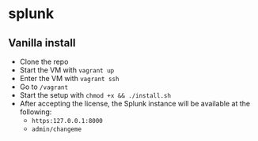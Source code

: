 # splunk

## Vanilla install
- Clone the repo
- Start the VM with `vagrant up`
- Enter the VM with `vagrant ssh`
- Go to `/vagrant`
- Start the setup with `chmod +x && ./install.sh`
- After accepting the license, the Splunk instance will be available at the following:
  - `https:127.0.0.1:8000`
  - `admin/changeme`
